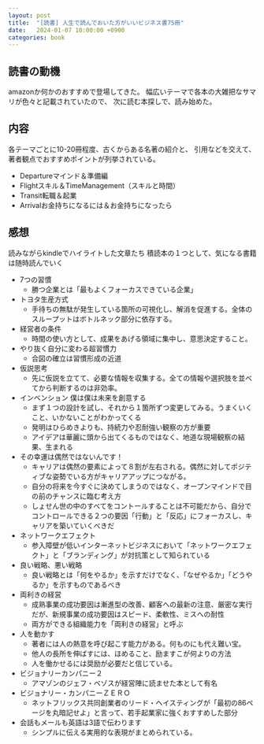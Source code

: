 ```yaml
---
layout: post
title:  "[読書] 人生で読んでおいた方がいいビジネス書75冊"
date:   2024-01-07 10:00:00 +0900
categories: book
---
```


## 読書の動機
amazonか何かのおすすめで登場してきた。
幅広いテーマで各本の大雑把なサマリが色々と記載されていたので、
次に読む本探しで、読み始めた。

## 内容
各テーマごとに10-20冊程度、古くからある名著の紹介と、
引用などを交えて、著者観点でおすすめポイントが列挙されている。
- Departureマインド＆準備編
- Flightスキル＆TimeManagement（スキルと時間）
- Transit転職＆起業
- Arrivalお金持ちになるには＆お金持ちになったら

## 感想
読みながらkindleでハイライトした文章たち
積読本の１つとして、気になる書籍は随時読んでいく

- 7つの習慣
  - 勝つ企業とは「最もよくフォーカスできている企業」
- トヨタ生産方式
  - 手待ちの無駄が発生している箇所の可視化し、解消を促進する。全体のスループットはボトルネック部分に依存する。
- 経営者の条件
  - 時間の使い方として、成果をあげる領域に集中し、意思決定すること。
- やり抜く自分に変わる超習慣力
  - 合図の確立は習慣形成の近道
- 仮説思考
  - 先に仮説を立てて、必要な情報を収集する。全ての情報や選択肢を並べてから判断するのは非効率。
- インベンション 僕は僕は未来を創意する
  - まず１つの設計を試し、それから１箇所ずつ変更してみる。うまくいくこと、いかないことがわかってくる
  - 発明はひらめきよりも、持続力や忍耐強い観察の方が重要
  - アイデアは華麗に頭から出てくるものではなく、地道な現場観察の結果、生まれる
- その幸運は偶然ではないんです！
  - キャリアは偶然の要素によって８割が左右される。偶然に対してポジティブな姿勢でいる方がキャリアアップにつながる。
  - 自分の将来を今すぐに決めてしまうのではなく、オープンマインドで目の前のチャンスに臨む考え方
  - しょせん世の中のすべてをコントールすることは不可能だから、自分でコントロールできる２つの要因「行動」と「反応」にフォーカスし、キャリアを築いていくべきだ
- ネットワークエフェクト
  - 参入障壁が低いインターネットビジネスにおいて「ネットワークエフェクト」と「ブランディング」が対抗策として知られている
- 良い戦略、悪い戦略
  - 良い戦略とは「何をやるか」を示すだけでなく、「なぜやるか」「どうやるか」を示すものであるべき
- 両利きの経営
  - 成熟事業の成功要因は漸進型の改善、顧客への最新の注意、厳密な実行だが、新規事業の成功要因はスピード、柔軟性、ミスへの耐性
  - 両方ができる組織能力を「両利きの経営」と呼ぶ
- 人を動かす
  - 著者には人の熱意を呼び起こす能力がある。何ものにも代え難い宝。
  - 他人の長所を伸ばすには、ほめること、励ますこが何よりの方法
  - 人を働かせるには奨励が必要だと信じている。
- ビジョナリーカンパニー２
  - アマゾンのジェフ・ベゾスが経営陣に読ませた本として有名
- ビジョナリー・カンパニーＺＥＲＯ
  - ネットフリックス共同創業者のリード・ヘイスティングが「最初の86ページを丸暗記せよ」と言って、若手起業家に強くおすすめした部分
- 会話もメールも英語は3語で伝わります
  - シンプルに伝える実用的な表現がまとめられている。